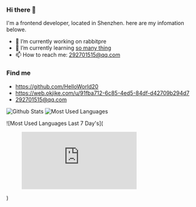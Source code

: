 <!--
**HelloWorld20/HelloWorld20** is a ✨ _special_ ✨ repository because its `README.md` (this file) appears on your GitHub profile.

Here are some ideas to get you started:

- 🔭 I’m currently working on ...
- 🌱 I’m currently learning ...
- 👯 I’m looking to collaborate on ...
- 🤔 I’m looking for help with ...
- 💬 Ask me about ...
- 📫 How to reach me: ...
- 😄 Pronouns: ...
- ⚡ Fun fact: ...
-->
### Hi there 👋

I'm a frontend developer, located in Shenzhen. here are my infomation belowe.

- 🔭 I’m currently working on rabbitpre
- 🌱 I’m currently learning [so many thing](https://jianghong.site/todo)
- 📫 How to reach me: 292701515@qq.com

### Find me

- <https://github.com/HelloWorld20>
- <https://web.okjike.com/u/91fba712-6c85-4ed5-84df-d42709b294d7>
- <292701515@qq.com>

![Github Stats](https://github-readme-stats.vercel.app/api?username=HelloWorld20&show_icons=true&theme=dark&count_private=true)
![Most Used Languages](https://github-readme-stats.vercel.app/api/top-langs/?username=HelloWorld20&theme=dark&layout=compact)

![Most Used Languages Last 7 Day's]([<figure><embed src="https://wakatime.com/share/@dbe1a774-664f-423a-b0bf-5294a9b81f6e/8222af9e-7811-4216-ba08-5f2d10549b34.svg"></embed></figure>](https://wakatime.com/share/@dbe1a774-664f-423a-b0bf-5294a9b81f6e/84fcec4a-a6e4-4883-ab2d-7b26e983045b.png))
